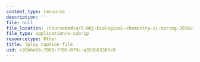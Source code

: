 ```yaml
---
content_type: resource
description: ''
file: null
file_location: /coursemedia/5-08j-biological-chemistry-ii-spring-2016/c95b6e667088f786079ca353b83387c9_jg7XtfWa_Yg.srt
file_type: application/x-subrip
resourcetype: Other
title: 3play caption file
uid: c95b6e66-7088-f786-079c-a353b83387c9
---
```

